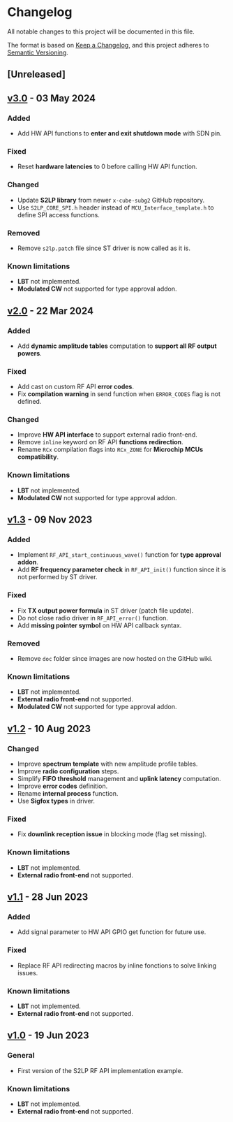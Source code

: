 # Changelog

All notable changes to this project will be documented in this file.

The format is based on [Keep a Changelog](https://keepachangelog.com/en/1.0.0/),
and this project adheres to [Semantic Versioning](https://semver.org/spec/v2.0.0.html).

## [Unreleased]

## [v3.0](https://github.com/sigfox-tech-radio/sigfox-ep-rf-api-st-s2lp/releases/tag/v3.0) - 03 May 2024

### Added

* Add HW API functions to **enter and exit shutdown mode** with SDN pin.

### Fixed

* Reset **hardware latencies** to 0 before calling HW API function.

### Changed

* Update **S2LP library** from newer `x-cube-subg2` GitHub repository.
* Use `S2LP_CORE_SPI.h` header instead of `MCU_Interface_template.h` to define SPI access functions.

### Removed

* Remove `s2lp.patch` file since ST driver is now called as it is.

### Known limitations

* **LBT** not implemented.
* **Modulated CW** not supported for type approval addon.

## [v2.0](https://github.com/sigfox-tech-radio/sigfox-ep-rf-api-st-s2lp/releases/tag/v2.0) - 22 Mar 2024

### Added

* Add **dynamic amplitude tables** computation to **support all RF output powers**.

### Fixed

* Add cast on custom RF API **error codes**.
* Fix **compilation warning** in send function when `ERROR_CODES` flag is not defined.

### Changed

* Improve **HW API interface** to support external radio front-end.
* Remove `inline` keyword on RF API **functions redirection**.
* Rename `RCx` compilation flags into `RCx_ZONE` for **Microchip MCUs compatibility**.

### Known limitations

* **LBT** not implemented.
* **Modulated CW** not supported for type approval addon.

## [v1.3](https://github.com/sigfox-tech-radio/sigfox-ep-rf-api-st-s2lp/releases/tag/v1.3) - 09 Nov 2023

### Added

* Implement `RF_API_start_continuous_wave()` function for **type approval addon**.
* Add **RF frequency parameter check** in `RF_API_init()` function since it is not performed by ST driver.

### Fixed

* Fix **TX output power formula** in ST driver (patch file update).
* Do not close radio driver in `RF_API_error()` function.
* Add **missing pointer symbol** on HW API callback syntax.

### Removed

* Remove `doc` folder since images are now hosted on the GitHub wiki.

### Known limitations

* **LBT** not implemented.
* **External radio front-end** not supported.
* **Modulated CW** not supported for type approval addon.

## [v1.2](https://github.com/sigfox-tech-radio/sigfox-ep-rf-api-st-s2lp/releases/tag/v1.2) - 10 Aug 2023

### Changed

* Improve **spectrum template** with new amplitude profile tables.
* Improve **radio configuration** steps.
* Simplify **FIFO threshold** management and **uplink latency** computation.
* Improve **error codes** definition.
* Rename **internal process** function.
* Use **Sigfox types** in driver.

### Fixed

* Fix **downlink reception issue** in blocking mode (flag set missing).

### Known limitations

* **LBT** not implemented.
* **External radio front-end** not supported.

## [v1.1](https://github.com/sigfox-tech-radio/sigfox-ep-rf-api-st-s2lp/releases/tag/v1.1) - 28 Jun 2023

### Added

* Add signal parameter to HW API GPIO get function for future use.

### Fixed

* Replace RF API redirecting macros by inline fonctions to solve linking issues.

### Known limitations

* **LBT** not implemented.
* **External radio front-end** not supported.

## [v1.0](https://github.com/sigfox-tech-radio/sigfox-ep-rf-api-st-s2lp/releases/tag/v1.0) - 19 Jun 2023

### General

* First version of the S2LP RF API implementation example.

### Known limitations

* **LBT** not implemented.
* **External radio front-end** not supported.
